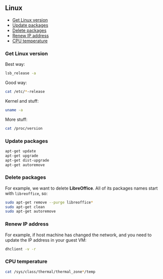## Linux

- [Get Linux version](#get-linux-version)
- [Update packages](#update-packages)
- [Delete packages](#delete-packages)
- [Renew IP address](#renew-ip-address)
- [CPU temperature](#cpu-temperature)

### Get Linux version

Best way:

``` bash
lsb_release -a
```

Good way:

``` bash
cat /etc/*-release
```

Kernel and stuff:

``` bash
uname -a
```

More stuff:

``` bash
cat /proc/version
```

### Update packages

``` bash
apt-get update
apt-get upgrade
apt-get dist-upgrade
apt-get autoremove
```

### Delete packages

For example, we want to delete **LibreOffice**. All of its packages names start with `libreoffice`, so:

``` bash
sudo apt-get remove --purge libreoffice*
sudo apt-get clean
sudo apt-get autoremove
```
### Renew IP address

For example, if host machine has changed the network, and you need to update the IP address in your guest VM:

``` bash
dhclient -v -r
```

### CPU temperature

``` bash
cat /sys/class/thermal/thermal_zone*/temp
```
